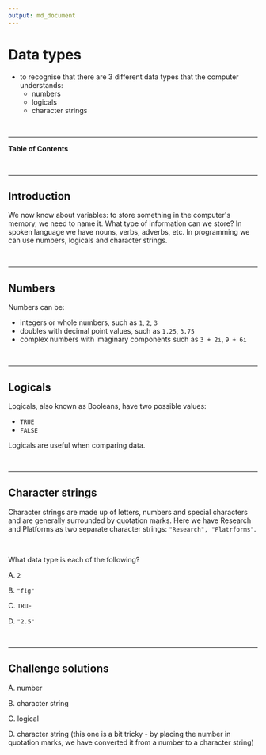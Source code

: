```yaml
---
output: md_document
---
```



# Data types

<!--sec data-title="Learning Objective" data-id="obj" data-show=true data-collapse=false ces-->

* to recognise that there are 3 different data types that the computer understands:
  * numbers 
  * logicals 
  * character strings

<!--endsec-->

<br>

---

**Table of Contents**

<!-- toc -->

<br>

---

## Introduction


We now know about variables: to store something in the computer's memory, we need to name it. What type of information can we store? In spoken language we have nouns, verbs, adverbs, etc. In programming we can use numbers, logicals and character strings.

<br>

---

## Numbers

Numbers can be:
* integers or whole numbers, such as `1`, `2`, `3`
* doubles with decimal point values, such as `1.25`, `3.75`
* complex numbers with imaginary components such as `3 + 2i`, `9 + 6i`

<br>

---

## Logicals

Logicals, also known as Booleans, have two possible values:
* `TRUE`
* `FALSE`

Logicals are useful when comparing data.

<br>

---

## Character strings

Character strings are made up of letters, numbers and special characters and are generally surrounded by quotation marks. Here we have Research and Platforms as two separate character strings: `"Research", "Platrforms"`.

<br>

<!--sec data-title="Challenge 1" data-id="ch1" data-show=true data-collapse=false ces-->

What data type is each of the following?

A. `2`

B. `"fig"`

C. `TRUE`

D. `"2.5"`

<!--endsec-->

<br>

---

## Challenge solutions

<!--sec data-title="Solution to Challenge 1" data-id="ch1sol" data-show=true data-collapse=true ces-->

A. number

B. character string

C. logical

D. character string (this one is a bit tricky - by placing the number in quotation marks, we have converted it from a number to a character string)

<!--endsec-->

